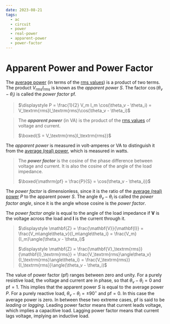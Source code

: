 ```yaml
---
date: 2023-08-21
tags:
  - ac
  - circuit
  - power
  - real-power
  - apparent-power
  - power-factor
---
```


# Apparent Power and Power Factor

The [average power](103c4ff6.md) (in terms of the [rms values](28b471d6.md)) is a product of two terms. The product $V_\textrm{rms}I_\textrm{rms}$ is known as the *apparent power* $S$. The factor $\cos(\theta_v - \theta_i)$ is called the *power factor* $\mathrm{pf}$.

> $\displaystyle P = \frac{1}{2} V_m I_m \cos(\theta_v - \theta_i) = V_\textrm{rms}I_\textrm{rms}\cos(\theta_v - \theta_i)$

> The ***apparent power*** (in $\textrm{VA}$) is the product of the [rms values](28b471d6.md) of voltage and current.
>
> $\boxed{S = V_\textrm{rms}I_\textrm{rms}}$

The *apparent power* is measured in volt-amperes or $\textrm{VA}$ to distinguish it from the [average (real) power](103c4ff6.md), which is measured in watts.

> The ***power factor*** is the cosine of the phase difference between voltage and current. It is also the cosine of the angle of the load impedance.
>
> $\boxed{\mathrm{pf} = \frac{P}{S} = \cos(\theta_v - \theta_i)}$

The *power factor* is dimensionless, since it is the ratio of the [average (real) power](103c4ff6.md) $P$ to the apparent power $S$. The angle $\theta_v - \theta_i$ is called the *power factor angle*, since it is the angle whose cosine is the *power factor*.

The *power factor angle* is equal to the angle of the load impedance if $\mathbf{V}$ is the voltage across the load and $\mathbf{I}$ is the current through it.

> $\displaystyle \mathbf{Z} = \frac{\mathbf{V}}{\mathbf{I}} = \frac{V_m\angle\theta_v}{I_m\angle\theta_i} = \frac{V_m}{I_m}\angle(\theta_v - \theta_i)$
>
> $\displaystyle \mathbf{Z} = \frac{\mathbf{V}_\textrm{rms}}{\mathbf{I}_\textrm{rms}} = \frac{V_\textrm{rms}\angle\theta_v}{I_\textrm{rms}\angle\theta_i} = \frac{V_\textrm{rms}}{I_\textrm{rms}}\angle(\theta_v - \theta_i)$

The value of power factor ($\mathrm{pf}$) ranges between zero and unity. For a purely resistive load, the voltage and current are in phase, so that $\theta_v - \theta_i = 0$ and $\mathrm{pf} = 1$. This implies that the apparent power $S$ is equal to the average power $P$. For a purely reactive load, $\theta_v - \theta_i = \pm 90^\circ$ and $\mathrm{pf} = 0$. In this case the average power is zero. In between these two extreme cases, $\mathrm{pf}$ is said to be *leading* or *lagging*. Leading power factor means that current leads voltage, which implies a capacitive load. Lagging power factor means that current lags voltage, implying an inductive load.
